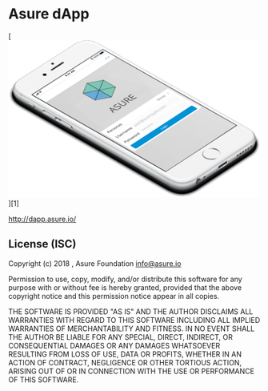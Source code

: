 # Asure dApp


[![Asure dApp](./introWelcome.png)][1]

http://dapp.asure.io/

## License (ISC)

Copyright (c) 2018 , Asure Foundation <a href="mailto:info@asure.io">info@asure.io</a>

Permission to use, copy, modify, and/or distribute this software for any
purpose with or without fee is hereby granted, provided that the above
copyright notice and this permission notice appear in all copies.

THE SOFTWARE IS PROVIDED "AS IS" AND THE AUTHOR DISCLAIMS ALL WARRANTIES
WITH REGARD TO THIS SOFTWARE INCLUDING ALL IMPLIED WARRANTIES OF
MERCHANTABILITY AND FITNESS. IN NO EVENT SHALL THE AUTHOR BE LIABLE FOR
ANY SPECIAL, DIRECT, INDIRECT, OR CONSEQUENTIAL DAMAGES OR ANY DAMAGES
WHATSOEVER RESULTING FROM LOSS OF USE, DATA OR PROFITS, WHETHER IN AN
ACTION OF CONTRACT, NEGLIGENCE OR OTHER TORTIOUS ACTION, ARISING OUT OF
OR IN CONNECTION WITH THE USE OR PERFORMANCE OF THIS SOFTWARE.
